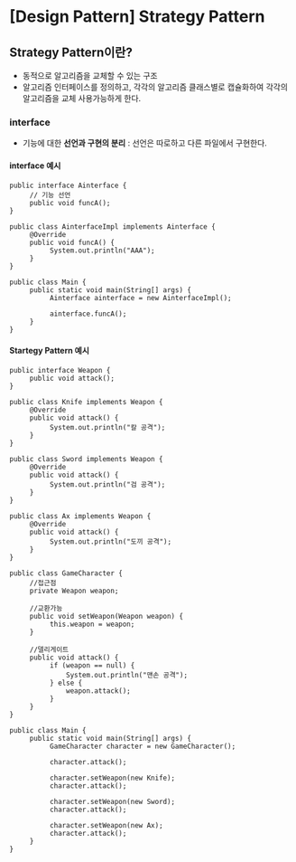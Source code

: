 # [Design Pattern] Strategy Pattern

## Strategy Pattern이란?
- 동적으로 알고리즘을 교체할 수 있는 구조
- 알고리즘 인터페이스를 정의하고, 각각의 알고리즘 클래스별로 캡슐화하여 각각의 알고리즘을 교체 사용가능하게 한다.

### interface
- 기능에 대한 **선언과 구현의 분리**
: 선언은 따로하고 다른 파일에서 구현한다.

#### interface 예시
    public interface Ainterface {
         // 기능 선언
         public void funcA();
    }

    public class AinterfaceImpl implements Ainterface {
         @Override
         public void funcA() {
              System.out.println("AAA");
         }
    }

    public class Main {
         public static void main(String[] args) {
              Ainterface ainterface = new AinterfaceImpl();

              ainterface.funcA();
         }
    }

#### Startegy Pattern 예시
    public interface Weapon {
         public void attack();
    }

    public class Knife implements Weapon {
         @Override
         public void attack() {
              System.out.println("칼 공격");
         }
    }

    public class Sword implements Weapon {
         @Override
         public void attack() {
              System.out.println("검 공격");
         }
    }

    public class Ax implements Weapon {
         @Override
         public void attack() {
              System.out.println("도끼 공격");
         }
    }

    public class GameCharacter {
         //접근점
         private Weapon weapon;

         //교환가능
         public void setWeapon(Weapon weapon) {
              this.weapon = weapon;
         }

         //델리게이트
         public void attack() {
              if (weapon == null) {
                  System.out.println("맨손 공격");
              } else {
                  weapon.attack();
              }
         }
    }

    public class Main {
         public static void main(String[] args) {
              GameCharacter character = new GameCharacter();

              character.attack();

              character.setWeapon(new Knife);
              character.attack();

              character.setWeapon(new Sword);
              character.attack();

              character.setWeapon(new Ax);
              character.attack();
         }
    }
